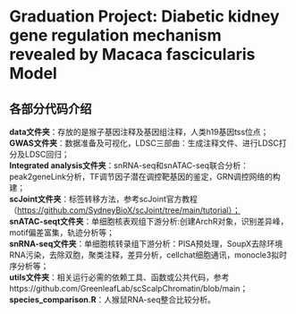 # Graduation Project: Diabetic kidney gene regulation mechanism revealed by Macaca fascicularis Model
## 各部分代码介绍
__data文件夹__：存放的是猴子基因注释及基因组注释，人类h19基因tss位点；  
__GWAS文件夹__：数据准备及可视化，LDSC三部曲：生成注释文件、进行LDSC打分及LDSC回归；  
__Integrated analysis文件夹__：snRNA-seq和snATAC-seq联合分析：peak2geneLink分析，TF调节因子潜在调控靶基因的鉴定，GRN调控网络的构建；  
__scJoint文件夹__：标签转移方法，参考scJoint官方教程（https://github.com/SydneyBioX/scJoint/tree/main/tutorial）；  
__snATAC-seqt文件夹__：单细胞核表观组下游分析:创建ArchR对象，识别差异峰，motif偏差富集，轨迹分析等；  
__snRNA-seq文件夹__：单细胞核转录组下游分析：PISA预处理，SoupX去除环境RNA污染，去除双胞，聚类注释，差异分析，cellchat细胞通讯，monocle3拟时序分析等；  
__utils文件夹__：相关运行必需的依赖工具、函数或公共代码，参考https://github.com/GreenleafLab/scScalpChromatin/blob/main；   
__species_comparison.R__：人猴鼠RNA-seq整合比较分析。

